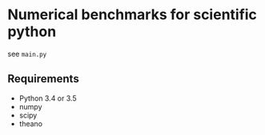 # Numerical benchmarks for scientific python

see `main.py`

## Requirements
- Python 3.4 or 3.5
- numpy
- scipy
- theano
